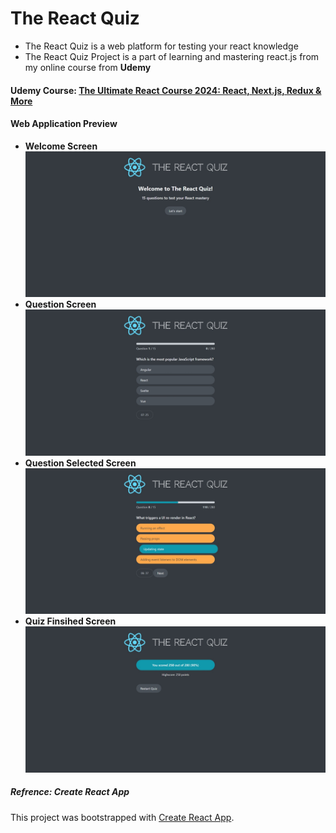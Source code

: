 # The React Quiz

<ul>
    <li>The React Quiz is a web platform for testing your react knowledge</li>
    <li>The React Quiz Project is a part of learning and mastering react.js from my online course from <strong>Udemy</strong></li>
</ul>

#### Udemy Course: <a href="https://www.udemy.com/course/the-ultimate-react-course/?couponCode=MCLARENT71824">The Ultimate React Course 2024: React, Next.js, Redux & More</a>

#### Web Application Preview

<ul>

<li>
    <label> <strong>Welcome Screen</strong>
    <img src="/public/Screenshot_21-7-2024_1134_localhost.jpeg" />
</li>

<li>
    <label><strong>Question Screen</strong>
    <img src="/public/Screenshot_21-7-2024_1148_localhost.jpeg" />
</li>

<li>
    <label><label><strong>Question Selected Screen</strong>
    <img src="/public/Screenshot_21-7-2024_1237_localhost.jpeg" />
</li>

<li>
    <label><label><strong>Quiz Finsihed Screen</strong>
    <img src="/public/Screenshot_21-7-2024_1410_localhost.jpeg" />
</li>

</ul>

##### Refrence: Create React App

This project was bootstrapped with [Create React App](https://github.com/facebook/create-react-app).
